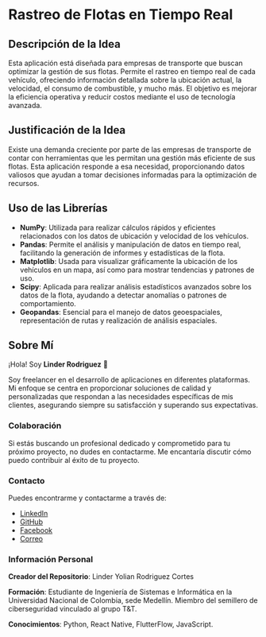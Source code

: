 # Rastreo de Flotas en Tiempo Real

## Descripción de la Idea
Esta aplicación está diseñada para empresas de transporte que buscan optimizar la gestión de sus flotas. Permite el rastreo en tiempo real de cada vehículo, ofreciendo información detallada sobre la ubicación actual, la velocidad, el consumo de combustible, y mucho más. El objetivo es mejorar la eficiencia operativa y reducir costos mediante el uso de tecnología avanzada.

## Justificación de la Idea
Existe una demanda creciente por parte de las empresas de transporte de contar con herramientas que les permitan una gestión más eficiente de sus flotas. Esta aplicación responde a esa necesidad, proporcionando datos valiosos que ayudan a tomar decisiones informadas para la optimización de recursos.

## Uso de las Librerías

- **NumPy**: Utilizada para realizar cálculos rápidos y eficientes relacionados con los datos de ubicación y velocidad de los vehículos.
- **Pandas**: Permite el análisis y manipulación de datos en tiempo real, facilitando la generación de informes y estadísticas de la flota.
- **Matplotlib**: Usada para visualizar gráficamente la ubicación de los vehículos en un mapa, así como para mostrar tendencias y patrones de uso.
- **Scipy**: Aplicada para realizar análisis estadísticos avanzados sobre los datos de la flota, ayudando a detectar anomalías o patrones de comportamiento.
- **Geopandas**: Esencial para el manejo de datos geoespaciales, representación de rutas y realización de análisis espaciales.

## Sobre Mí

¡Hola! Soy **Linder Rodriguez** 👋

Soy freelancer en el desarrollo de aplicaciones en diferentes plataformas. Mi enfoque se centra en proporcionar soluciones de calidad y personalizadas que respondan a las necesidades específicas de mis clientes, asegurando siempre su satisfacción y superando sus expectativas.

### Colaboración

Si estás buscando un profesional dedicado y comprometido para tu próximo proyecto, no dudes en contactarme. Me encantaría discutir cómo puedo contribuir al éxito de tu proyecto.

### Contacto

Puedes encontrarme y contactarme a través de:

- [LinkedIn](http://www.linkedin.com/in/linder-yolian-rodriguez-cortes-05ba592b9)
- [GitHub](https://github.com/Yolian007)
- [Facebook](https://www.facebook.com/voy.lyrc/)
- [Correo](mailto:lirodriguezco@unal.edu.co)


### Información Personal

**Creador del Repositorio**: Linder Yolian Rodriguez Cortes

**Formación**: Estudiante de Ingeniería de Sistemas e Informática en la Universidad Nacional de Colombia, sede Medellín. Miembro del semillero de ciberseguridad vinculado al grupo T&T.

**Conocimientos**: Python, React Native, FlutterFlow, JavaScript.

